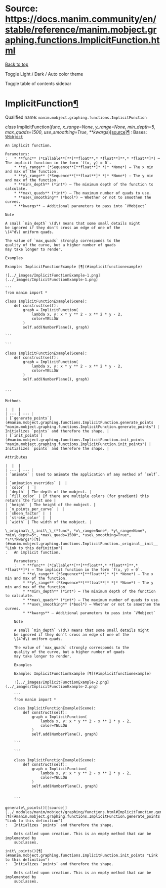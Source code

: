 # Source: https://docs.manim.community/en/stable/reference/manim.mobject.graphing.functions.ImplicitFunction.html

[Back to top](#)

Toggle Light / Dark / Auto color theme

Toggle table of contents sidebar

ImplicitFunction[¶](#implicitfunction "Link to this heading")
=============================================================

Qualified name: `manim.mobject.graphing.functions.ImplicitFunction`

*class* ImplicitFunction(*func*, *x\_range=None*, *y\_range=None*, *min\_depth=5*, *max\_quads=1500*, *use\_smoothing=True*, *\*\*kwargs*)[[source]](../_modules/manim/mobject/graphing/functions.html#ImplicitFunction)[¶](#manim.mobject.graphing.functions.ImplicitFunction "Link to this definition")
:   Bases: [`VMobject`](manim.mobject.types.vectorized_mobject.VMobject.html#manim.mobject.types.vectorized_mobject.VMobject "manim.mobject.types.vectorized_mobject.VMobject")

    An implicit function.

    Parameters:
    :   * **func** (*Callable**[**[**float**,* *float**]**,* *float**]*) – The implicit function in the form `f(x, y) = 0`.
        * **x\_range** (*Sequence**[**float**]* *|* *None*) – The x min and max of the function.
        * **y\_range** (*Sequence**[**float**]* *|* *None*) – The y min and max of the function.
        * **min\_depth** (*int*) – The minimum depth of the function to calculate.
        * **max\_quads** (*int*) – The maximum number of quads to use.
        * **use\_smoothing** (*bool*) – Whether or not to smoothen the curves.
        * **kwargs** – Additional parameters to pass into `VMobject`

    Note

    A small `min_depth` \(d\) means that some small details might
    be ignored if they don’t cross an edge of one of the
    \(4^d\) uniform quads.

    The value of `max_quads` strongly corresponds to the
    quality of the curve, but a higher number of quads
    may take longer to render.

    Examples

    Example: ImplicitFunctionExample [¶](#implicitfunctionexample)

    ![../_images/ImplicitFunctionExample-1.png](../_images/ImplicitFunctionExample-1.png)

    ```
    from manim import *

    class ImplicitFunctionExample(Scene):
        def construct(self):
            graph = ImplicitFunction(
                lambda x, y: x * y ** 2 - x ** 2 * y - 2,
                color=YELLOW
            )
            self.add(NumberPlane(), graph)

    ```

    ```

    class ImplicitFunctionExample(Scene):
        def construct(self):
            graph = ImplicitFunction(
                lambda x, y: x * y ** 2 - x ** 2 * y - 2,
                color=YELLOW
            )
            self.add(NumberPlane(), graph)


    ```

    Methods

    |  |  |
    | --- | --- |
    | [`generate_points`](#manim.mobject.graphing.functions.ImplicitFunction.generate_points "manim.mobject.graphing.functions.ImplicitFunction.generate_points") | Initializes `points` and therefore the shape. |
    | [`init_points`](#manim.mobject.graphing.functions.ImplicitFunction.init_points "manim.mobject.graphing.functions.ImplicitFunction.init_points") | Initializes `points` and therefore the shape. |

    Attributes

    |  |  |
    | --- | --- |
    | `animate` | Used to animate the application of any method of `self`. |
    | `animation_overrides` |  |
    | `color` |  |
    | `depth` | The depth of the mobject. |
    | `fill_color` | If there are multiple colors (for gradient) this returns the first one |
    | `height` | The height of the mobject. |
    | `n_points_per_curve` |  |
    | `sheen_factor` |  |
    | `stroke_color` |  |
    | `width` | The width of the mobject. |

    \_original\_\_init\_\_(*func*, *x\_range=None*, *y\_range=None*, *min\_depth=5*, *max\_quads=1500*, *use\_smoothing=True*, *\*\*kwargs*)[¶](#manim.mobject.graphing.functions.ImplicitFunction._original__init__ "Link to this definition")
    :   An implicit function.

        Parameters:
        :   * **func** (*Callable**[**[**float**,* *float**]**,* *float**]*) – The implicit function in the form `f(x, y) = 0`.
            * **x\_range** (*Sequence**[**float**]* *|* *None*) – The x min and max of the function.
            * **y\_range** (*Sequence**[**float**]* *|* *None*) – The y min and max of the function.
            * **min\_depth** (*int*) – The minimum depth of the function to calculate.
            * **max\_quads** (*int*) – The maximum number of quads to use.
            * **use\_smoothing** (*bool*) – Whether or not to smoothen the curves.
            * **kwargs** – Additional parameters to pass into `VMobject`

        Note

        A small `min_depth` \(d\) means that some small details might
        be ignored if they don’t cross an edge of one of the
        \(4^d\) uniform quads.

        The value of `max_quads` strongly corresponds to the
        quality of the curve, but a higher number of quads
        may take longer to render.

        Examples

        Example: ImplicitFunctionExample [¶](#implicitfunctionexample)

        ![../_images/ImplicitFunctionExample-2.png](../_images/ImplicitFunctionExample-2.png)

        ```
        from manim import *

        class ImplicitFunctionExample(Scene):
            def construct(self):
                graph = ImplicitFunction(
                    lambda x, y: x * y ** 2 - x ** 2 * y - 2,
                    color=YELLOW
                )
                self.add(NumberPlane(), graph)

        ```

        ```

        class ImplicitFunctionExample(Scene):
            def construct(self):
                graph = ImplicitFunction(
                    lambda x, y: x * y ** 2 - x ** 2 * y - 2,
                    color=YELLOW
                )
                self.add(NumberPlane(), graph)


        ```

    generate\_points()[[source]](../_modules/manim/mobject/graphing/functions.html#ImplicitFunction.generate_points)[¶](#manim.mobject.graphing.functions.ImplicitFunction.generate_points "Link to this definition")
    :   Initializes `points` and therefore the shape.

        Gets called upon creation. This is an empty method that can be implemented by
        subclasses.

    init\_points()[¶](#manim.mobject.graphing.functions.ImplicitFunction.init_points "Link to this definition")
    :   Initializes `points` and therefore the shape.

        Gets called upon creation. This is an empty method that can be implemented by
        subclasses.
